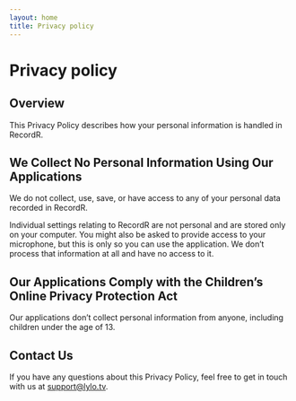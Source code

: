 ```yaml
---
layout: home
title: Privacy policy
---
```


# Privacy policy

## Overview
This Privacy Policy describes how your personal information is handled in RecordR.

## We Collect No Personal Information Using Our Applications

We do not collect, use, save, or have access to any of your personal data recorded in RecordR.

Individual settings relating to RecordR are not personal and are stored only on your computer. You might also be asked to provide access to your microphone, but this is only so you can use the application. We don’t process that information at all and have no access to it.

## Our Applications Comply with the Children’s Online Privacy Protection Act

Our applications don’t collect personal information from anyone, including children under the age of 13.

## Contact Us

If you have any questions about this Privacy Policy, feel free to get in touch with us at [support@lylo.tv](mailto:support@lylo.tv).
